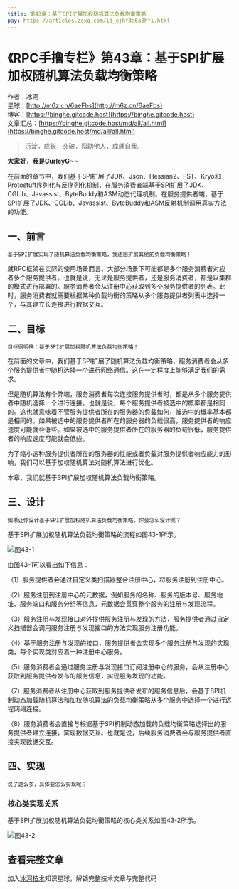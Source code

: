 ```yaml
---
title: 第43章：基于SPI扩展加权随机算法负载均衡策略
pay: https://articles.zsxq.com/id_ejhf3a6a8hfi.html
---
```


# 《RPC手撸专栏》第43章：基于SPI扩展加权随机算法负载均衡策略

作者：冰河
<br/>星球：[http://m6z.cn/6aeFbs](http://m6z.cn/6aeFbs)
<br/>博客：[https://binghe.gitcode.host](https://binghe.gitcode.host)
<br/>文章汇总：[https://binghe.gitcode.host/md/all/all.html](https://binghe.gitcode.host/md/all/all.html)

> 沉淀，成长，突破，帮助他人，成就自我。

**大家好，我是CurleyG~~**

在前面的章节中，我们基于SPI扩展了JDK、Json、Hessian2、FST、Kryo和Protostuff序列化与反序列化机制，在服务消费者端基于SPI扩展了JDK、CGLib、Javassist、ByteBuddy和ASM动态代理机制。在服务提供者端，基于SPI扩展了JDK、CGLib、Javassist、ByteBuddy和ASM反射机制调用真实方法的功能。

## 一、前言

`基于SPI扩展实现了随机算法负载均衡策略，我还想扩展其他的负载均衡策略！`

就RPC框架在实际的使用场景而言，大部分场景下可能都是多个服务消费者对应者多个服务提供者。也就是说，无论是服务提供者，还是服务消费者，都是以集群的模式进行部署的。服务消费者会从注册中心获取到多个服务提供者的列表。此时，服务消费者就需要根据某种负载均衡的策略从多个服务提供者列表中选择一个，与其建立长连接进行数据交互。

## 二、目标

`目标很明确：基于SPI扩展加权随机算法负载均衡策略！`

在前面的文章中，我们基于SPI扩展了随机算法负载均衡策略，服务消费者会从多个服务提供者中随机选择一个进行网络通信。这在一定程度上能够满足我们的需求。

但是随机算法有个弊端，服务消费者每次连接服务提供者时，都是从多个服务提供者中随机选择一个进行连接。也就是说，每个服务提供者被选中的概率都是相同的。这也就意味着不管服务提供者所在的服务器的负载如何，被选中的概率基本都是相同的。如果被选中的服务提供者所在的服务器的负载很高，服务提供者的响应速度可能就会低些。如果被选中的服务提供者所在的服务器的负载很低，服务提供者的响应速度可能就会低些。

为了缩小这种服务提供者所在的服务器的性能或者负载对服务提供者响应能力的影响，我们可以基于加权随机算法对随机算法进行优化。

本章，我们就基于SPI扩展加权随机算法负载均衡策略。

## 三、设计

`如果让你设计基于SPI扩展加权随机算法负载均衡策略，你会怎么设计呢？`

基于SPI扩展加权随机算法负载均衡策略的流程如图43-1所示。

![图43-1](https://binghe.gitcode.host/assets/images/middleware/rpc/rpc-2022-11-20-001.png)

由图43-1可以看出如下信息：

（1）服务提供者会通过自定义类扫描器整合注册中心，将服务注册到注册中心。

（2）服务注册到注册中心的元数据，例如服务的名称、服务的版本号、服务地址、服务端口和服务分组等信息，元数据会贯穿整个服务的注册与发现流程。

（3）服务注册与发现接口对外提供服务注册与发现的方法，服务提供者通过自定义扫描器会调用服务注册与发现接口的方法实现服务注册功能。

（4）基于服务注册与发现的接口，服务提供者会实现多个服务注册与发现的实现类，每个实现类对应着一种注册中心服务。

（5）服务消费者会通过服务注册与发现接口订阅注册中心的服务，会从注册中心获取到服务提供者发布的服务信息，实现服务发现的功能。

（7）服务消费者从注册中心获取到服务提供者发布的服务信息后，会基于SPI机制动态加载随机算法和加权随机算法的负载均衡策略从多个服务中选择一个进行远程网络连接。

（8）服务消费者会直接与根据基于SPI机制动态加载的负载均衡策略选择出的服务提供者建立连接，实现数据交互。也就是说，后续服务消费者会与服务提供者直接实现数据交互。

## 四、实现

`说了这么多，具体要怎么实现呢？`

### 核心类实现关系

基于SPI扩展加权随机算法负载均衡策略的核心类关系如图43-2所示。

![图43-2](https://binghe.gitcode.host/assets/images/middleware/rpc/rpc-2022-11-20-002.png)

## 查看完整文章

加入[冰河技术](http://m6z.cn/6aeFbs)知识星球，解锁完整技术文章与完整代码
